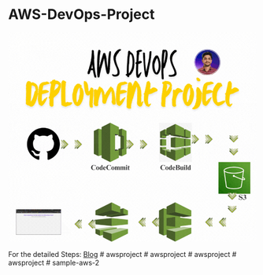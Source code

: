 # AWS-DevOps-Project
![Logo](https://github.com/harshitsahu2311/AWS-DevOps-Project/blob/main/CodeCommit%20(1).gif)

For the detailed Steps: [Blog](https://harshitsahu2311.hashnode.dev/project-aws-devops-deployment)
#   a w s p r o j e c t 
 
 #   a w s p r o j e c t 
 
 #   a w s p r o j e c t 
 
 #   a w s p r o j e c t 
 
 #   s a m p l e - a w s - 2 
 
 
